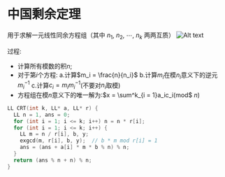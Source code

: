 # 中国剩余定理

用于求解一元线性同余方程组（其中 $n_1$, $n_2$, $\cdots$, $n_k$ 两两互质）
![Alt text](img/image.png)

过程:
+ 计算所有模数的积$n$;
+ 对于第$i$个方程:
  a.计算$m_i = \frac{n}{n_i}$
  b.计算$m_i$在模$n_i$意义下的逆元$m_i^{-1}$
  c.计算$c_i = m_im_i^{-1}$(不要对$n_i$取模)
+ 方程组在模$n$意义下的唯一解为:$x = \sum^k_{i = 1}a_ic_i(mod$ $n)$

```c++
LL CRT(int k, LL* a, LL* r) {
  LL n = 1, ans = 0;
  for (int i = 1; i <= k; i++) n = n * r[i];
  for (int i = 1; i <= k; i++) {
    LL m = n / r[i], b, y;
    exgcd(m, r[i], b, y);  // b * m mod r[i] = 1
    ans = (ans + a[i] * m * b % n) % n;
  }
  return (ans % n + n) % n;
}
```